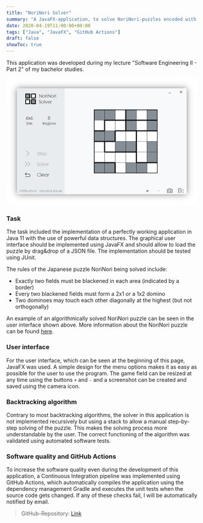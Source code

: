 ```yaml
---
title: "NoriNori Solver"
summary: "A JavaFX-application, to solve NoriNori-puzzles encoded with JSON using backtracking"
date: 2020-04-19T11:00:00+00:00
tags: ["Java", "JavaFX", "GitHub Actions"]
draft: false
showToc: true
---
```


This application was developed during my lecture "Software Engineering II - Part 2" of my bachelor studies.

![User interface](/img/norinori.png)

### Task

The task included the implementation of a perfectly working application in Java 11 with the use of powerful data structures. The graphical user interface should be implemented using JavaFX and should allow to load the puzzle by drag&drop of a JSON file. The implementation should be tested using JUnit.

The rules of the Japanese puzzle NoriNori being solved include:

- Exactly two fields must be blackened in each area (indicated by a border)
- Every two blackened fields must form a 2x1 or a 1x2 domino
- Two dominoes may touch each other diagonally at the highest (but not orthogonally)

An example of an algorithmically solved NoriNori puzzle can be seen in the user interface shown above. More information about the NoriNori puzzle can be found [here](https://www.janko.at/Raetsel/Norinori/index.htm).

### User interface

For the user interface, which can be seen at the beginning of this page, JavaFX was used. A simple design for the menu options makes it as easy as possible for the user to use the program. The game field can be resized at any time using the buttons `+` and `-` and a screenshot can be created and saved using the camera icon.

### Backtracking algorithm

Contrary to most backtracking algorithms, the solver in this application is not implemented recursively but using a stack to allow a manual step-by-step solving of the puzzle. This makes the solving process more understandable by the user. The correct functioning of the algorithm was validated using automated software tests.

### Software quality and GitHub Actions

To increase the software quality even during the development of this application, a Continuous Integration pipeline was implemented using GitHub Actions, which automatically compiles the application using the dependency management Gradle and executes the unit tests when the source code gets changed. If any of these checks fail, I will be automatically notified by email.

> GitHub-Repository: [Link](https://github.com/mauricebauer/NoriNori)
